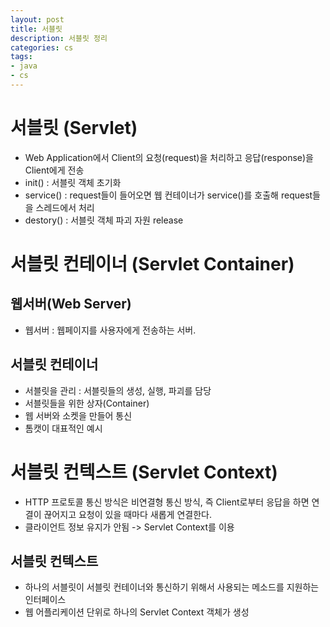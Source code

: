 ```yaml
---
layout: post
title: 서블릿
description: 서블릿 정리
categories: cs
tags: 
- java
- cs
---
```


# 서블릿 (Servlet)
- Web Application에서 Client의 요청(request)을 처리하고 응답(response)을 Client에게 전송
- init() : 서블릿 객체 초기화
- service() : request들이 들어오면 웹 컨테이너가 service()를 호출해 request들을 스레드에서 처리
- destory() : 서블릿 객체 파괴 자원 release


# 서블릿 컨테이너 (Servlet Container)

## 웹서버(Web Server)
- 웹서버 : 웹페이지를 사용자에게 전송하는 서버. 

## 서블릿 컨테이너
- 서블릿을 관리 : 서블릿들의 생성, 실행, 파괴를 담당
- 서블릿들을 위한 상자(Container)
- 웹 서버와 소켓을 만들어 통신
- 톰캣이 대표적인 예시

# 서블릿 컨텍스트 (Servlet Context)
- HTTP 프로토콜 통신 방식은 비연결형 통신 방식, 즉 Client로부터 응답을 하면 연결이 끊어지고 요청이 있을 때마다 새롭게 연결한다.
- 클라이언트 정보 유지가 안됨 -> Servlet Context를 이용

## 서블릿 컨텍스트
- 하나의 서블릿이 서블릿 컨테이너와 통신하기 위해서 사용되는 메소드를 지원하는 인터페이스
- 웹 어플리케이션 단위로 하나의 Servlet Context 객체가 생성
